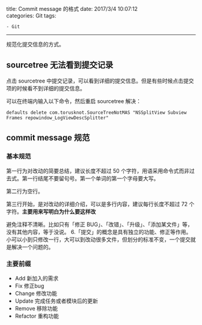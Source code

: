 title: Commit message 的格式
date: 2017/3/4 10:07:12  
categories: Git
tags:

	- Git

---

规范化提交信息的方式。

<!--more-->

## sourcetree 无法看到提交记录

点击 sourcetree 中提交记录，可以看到详细的提交信息。但是有些时候点击提交项的时候看不到详细的提交信息。

可以在终端内输入以下命令，然后重启 sourcetree 解决：

```
defaults delete com.torusknot.SourceTreeNotMAS "NSSplitView Subview Frames repowindow_LogViewDescSplitter"
```

## commit message 规范

### 基本规范

第一行为对改动的简要总结，建议长度不超过 50 个字符，用语采用命令式而非过去式。第一行结尾不要留句号。第一个单词的第一个字母要大写。

第二行为空行。

第三行开始，是对改动的详细介绍，可以是多行内容，建议每行长度不超过 72 个字符。**主要用来写明白为什么要这样改**

避免注释不清晰。比如只有「修正 BUG」、「改错」、「升级」、「添加某文件」等，没有其他内容，等于没说。 6.「提交」的概念是具有独立的功能、修正等作用。小可以小到只修改一行，大可以到改动很多文件，但划分的标准不变，一个提交就是解决一个问题的。

### 主要前缀

- Add 新加入的需求
- Fix  修正bug
- Change 修改功能
- Update 完成任务或者模块后的更新
- Remove 移除功能
- Refactor 重构功能